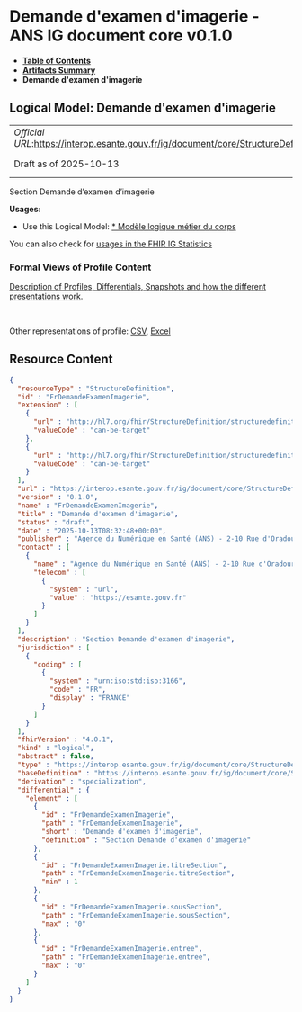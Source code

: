 # Demande d'examen d'imagerie - ANS IG document core v0.1.0

* [**Table of Contents**](toc.md)
* [**Artifacts Summary**](artifacts.md)
* **Demande d'examen d'imagerie**

## Logical Model: Demande d'examen d'imagerie 

| | |
| :--- | :--- |
| *Official URL*:https://interop.esante.gouv.fr/ig/document/core/StructureDefinition/FrDemandeExamenImagerie | *Version*:0.1.0 |
| Draft as of 2025-10-13 | *Computable Name*:FrDemandeExamenImagerie |

 
Section Demande d’examen d’imagerie 

**Usages:**

* Use this Logical Model: [* Modèle logique métier du corps](StructureDefinition-CorpsDocument.md)

You can also check for [usages in the FHIR IG Statistics](https://packages2.fhir.org/xig/ans.document.fr.core|current/StructureDefinition/FrDemandeExamenImagerie)

### Formal Views of Profile Content

 [Description of Profiles, Differentials, Snapshots and how the different presentations work](http://build.fhir.org/ig/FHIR/ig-guidance/readingIgs.html#structure-definitions). 

 

Other representations of profile: [CSV](StructureDefinition-FrDemandeExamenImagerie.csv), [Excel](StructureDefinition-FrDemandeExamenImagerie.xlsx) 



## Resource Content

```json
{
  "resourceType" : "StructureDefinition",
  "id" : "FrDemandeExamenImagerie",
  "extension" : [
    {
      "url" : "http://hl7.org/fhir/StructureDefinition/structuredefinition-type-characteristics",
      "valueCode" : "can-be-target"
    },
    {
      "url" : "http://hl7.org/fhir/StructureDefinition/structuredefinition-type-characteristics",
      "valueCode" : "can-be-target"
    }
  ],
  "url" : "https://interop.esante.gouv.fr/ig/document/core/StructureDefinition/FrDemandeExamenImagerie",
  "version" : "0.1.0",
  "name" : "FrDemandeExamenImagerie",
  "title" : "Demande d'examen d'imagerie",
  "status" : "draft",
  "date" : "2025-10-13T08:32:48+00:00",
  "publisher" : "Agence du Numérique en Santé (ANS) - 2-10 Rue d'Oradour-sur-Glane, 75015 Paris",
  "contact" : [
    {
      "name" : "Agence du Numérique en Santé (ANS) - 2-10 Rue d'Oradour-sur-Glane, 75015 Paris",
      "telecom" : [
        {
          "system" : "url",
          "value" : "https://esante.gouv.fr"
        }
      ]
    }
  ],
  "description" : "Section Demande d'examen d'imagerie",
  "jurisdiction" : [
    {
      "coding" : [
        {
          "system" : "urn:iso:std:iso:3166",
          "code" : "FR",
          "display" : "FRANCE"
        }
      ]
    }
  ],
  "fhirVersion" : "4.0.1",
  "kind" : "logical",
  "abstract" : false,
  "type" : "https://interop.esante.gouv.fr/ig/document/core/StructureDefinition/FrDemandeExamenImagerie",
  "baseDefinition" : "https://interop.esante.gouv.fr/ig/document/core/StructureDefinition/Section",
  "derivation" : "specialization",
  "differential" : {
    "element" : [
      {
        "id" : "FrDemandeExamenImagerie",
        "path" : "FrDemandeExamenImagerie",
        "short" : "Demande d'examen d'imagerie",
        "definition" : "Section Demande d'examen d'imagerie"
      },
      {
        "id" : "FrDemandeExamenImagerie.titreSection",
        "path" : "FrDemandeExamenImagerie.titreSection",
        "min" : 1
      },
      {
        "id" : "FrDemandeExamenImagerie.sousSection",
        "path" : "FrDemandeExamenImagerie.sousSection",
        "max" : "0"
      },
      {
        "id" : "FrDemandeExamenImagerie.entree",
        "path" : "FrDemandeExamenImagerie.entree",
        "max" : "0"
      }
    ]
  }
}

```
